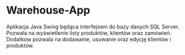 # Warehouse-App

Aplikacja Java Swing będąca interfejsem do bazy danych SQL Server.
Pozwala na wyświetlenie listy produktów, klientów oraz zamówień.
Dodatkow pozwala na dodawanie, usuwanie oraz edycję klientów i produktów.
